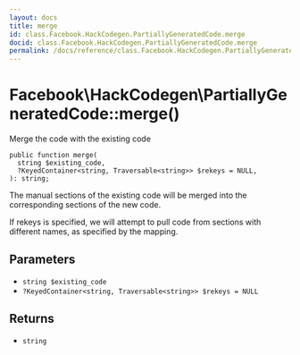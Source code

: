 ```yaml
---
layout: docs
title: merge
id: class.Facebook.HackCodegen.PartiallyGeneratedCode.merge
docid: class.Facebook.HackCodegen.PartiallyGeneratedCode.merge
permalink: /docs/reference/class.Facebook.HackCodegen.PartiallyGeneratedCode.merge.md
---
```

# Facebook\\HackCodegen\\PartiallyGeneratedCode::merge()




Merge the code with the existing code




``` Hack
public function merge(
  string $existing_code,
  ?KeyedContainer<string, Traversable<string>> $rekeys = NULL,
): string;
```




The manual sections of
the existing code will be merged into the corresponding sections
of the new code.




If rekeys is specified, we will attempt to pull code from sections
with different names, as specified by the mapping.




## Parameters




+ ` string $existing_code `
+ ` ?KeyedContainer<string, Traversable<string>> $rekeys = NULL `




## Returns




* ` string `